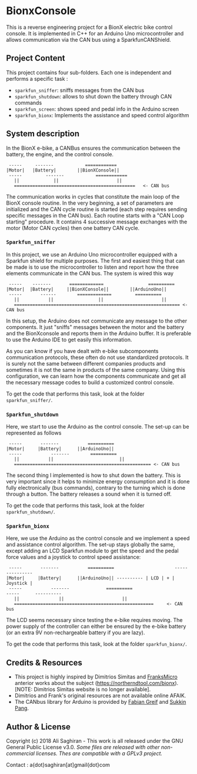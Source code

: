 # BionxConsole

This is a reverse engineering project for a BionX electric bike control console. It is implemented in C++ for an Arduino Uno microcontroller and allows communication via the CAN bus using a SparkfunCANShield.

## Project Content

This project contains four sub-folders. Each one is independent and performs a specific task :

 - `sparkfun_sniffer`: sniffs messages from the CAN bus 
 - `sparkfun_shutdown`: allows to shut down the battery through CAN commands
 - `sparkfun_screen`: shows speed and pedal info in the Arduino screen
 - `sparkfun_bionx`: Implements the assistance and speed control algorithm


## System description

In the BionX e-bike, a CANBus ensures the communication between the battery, the engine, and the control console.  

```
 -----     -------		      ============
|Motor|   |Battery| 	   ||BionXConsole|| 
 -----		   -------		      ============
   ||		      ||			          ||
   ==============================================	<- CAN bus
```

The communication works in cycles that constitute the main loop of the BionX console routine.
In the very beginning, a set of parameters are initialized and the CAN cycle routine is started (each step requires sending specific messages in the CAN bus).
Each routine starts with a "CAN Loop starting" procedure. It contains 4 successive message exchanges with the motor (Motor CAN cycles) then one battery CAN cycle.


### `Sparkfun_sniffer`

In this project, we use an Arduino Uno microcontroller equipped with a Sparkfun shield for multiple purposes. 
The first and easiest thing that can be made is to use the microcontroller to listen and report how the three elements communicate in the CAN bus.
The system is wired this way

```
 -----    -------       =============			      ==========
|Motor|  |Battery| 	   ||BionXConsole|| 	   ||ArduinoUno|| 
 -----  	 ------        =============         ==========
   ||		    ||		      	   ||                      ||
   =============================================================== <- CAN bus
```

In this setup, the Arduino does not communicate any message to the other components. It just "sniffs" messages between the motor and the battery and the BionXconsole and reports them in the Arduino buffer. It is preferable to use the Arduino IDE to get easily this information.

As you can know if you have dealt with e-bike subcomponents communication protocols, these often do not use standardized protocols. It is surely not the same between different companies products and sometimes it is not the same in products of the same company. Using this configuration, we can learn how the components communicate and get all the necessary message codes to build a customized control console.

To get the code that performs this task, look at the folder `sparkfun_sniffer/`.

### `Sparkfun_shutdown`

Here, we start to use the Arduino as the control console. The set-up can be represented as follows

```
 -----       -------	       ==========
|Motor|     |Battery| 	   ||ArduinoUno|| 
 -----		     -------        ==========
   ||		    ||			               ||              
   ==================================================== <- CAN bus
```

The second thing I implemented is how to shut down the battery. This is very important since it helps to minimize energy consumption and it is done fully electronically (bus commands), contrary to the turning which is done through a button. The battery releases a sound when it is turned off. 

To get the code that performs this task, look at the folder `sparkfun_shutdown/`.


### `Sparkfun_bionx`

Here, we use the Arduino as the control console and we implement a speed and assistance control algorithm. The set-up stays globally the same, except adding an LCD Sparkfun module to get the speed and the pedal force values and a joystick to control speed assistance:

```
 -----       -------	       ==========			            -----     ----------
|Motor|     |Battery| 	   ||ArduinoUno|| ---------- | LCD | + | Joystick | 
 -----		     -------		      ==========			            -----      ----------
   ||		        ||			            ||              
   =====================================================	 <- CAN bus
```

The LCD seems necessary since testing the e-bike requires moving. The power supply of the controller can either be ensured by the e-bike battery (or an extra 9V non-rechargeable battery if you are lazy). 

To get the code that performs this task, look at the folder `sparkfun_bionx/`.


## Credits  & Resources

- This project is highly inspired by Dimitrios Simitas and [FranksMicro](https://github.com/franksmicro) anterior works about the subject (https://northerndtool.com/bionx). 
  [NOTE: Dimitrios Simitas website is no longer available].
- Dimitrios and Frank's original resources are not available online AFAIK.
- The CANbus library for Arduino is provided by [Fabian Greif](https://github.com/dergraaf) and [Sukkin Pang](https://www.linkedin.com/in/sukkin-pang-8503578/).


## Author & License

Copyright (c) 2018 Ali Saghiran - This work is all released under the GNU General Public License v3.0.
*Some files are released with other non-commercial licenses. Thes are compatible with a GPLv3 project.*

Contact : a{dot}saghiran[at]gmail{dot}com 
